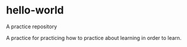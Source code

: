 # hello-world
A practice repository

A practice for practicing how to practice about learning in order to learn.


